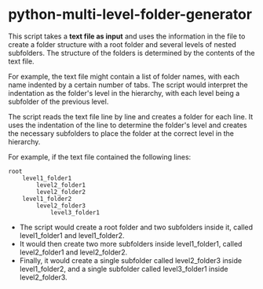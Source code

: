 # python-multi-level-folder-generator
This script takes a **text file as input** and uses the information in the file to create a folder structure with a root folder and several levels of nested subfolders. The structure of the folders is determined by the contents of the text file.

For example, the text file might contain a list of folder names, with each name indented by a certain number of tabs. The script would interpret the indentation as the folder's level in the hierarchy, with each level being a subfolder of the previous level.

The script reads the text file line by line and creates a folder for each line. It uses the indentation of the line to determine the folder's level and creates the necessary subfolders to place the folder at the correct level in the hierarchy.

For example, if the text file contained the following lines:

~~~~
root
    level1_folder1
        level2_folder1
        level2_folder2
    level1_folder2
        level2_folder3
            level3_folder1   	
~~~~

- The script would create a root folder and two subfolders inside it, called level1_folder1 and level1_folder2.
- It would then create two more subfolders inside level1_folder1, called level2_folder1 and level2_folder2.
- Finally, it would create a single subfolder called level2_folder3 inside level1_folder2, and a single subfolder called level3_folder1 inside level2_folder3.